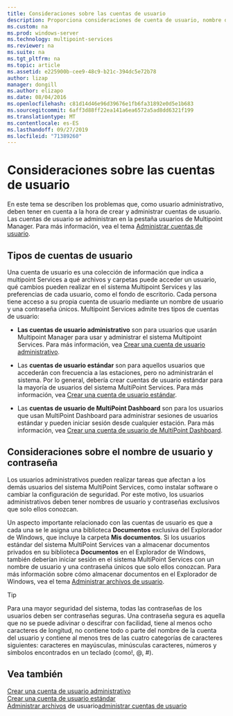 ```yaml
---
title: Consideraciones sobre las cuentas de usuario
description: Proporciona consideraciones de cuenta de usuario, nombre de usuario y contraseña para Multipoint Services
ms.custom: na
ms.prod: windows-server
ms.technology: multipoint-services
ms.reviewer: na
ms.suite: na
ms.tgt_pltfrm: na
ms.topic: article
ms.assetid: e225900b-cee9-48c9-b21c-394dc5e72b78
author: lizap
manager: dongill
ms.author: elizapo
ms.date: 08/04/2016
ms.openlocfilehash: c81d14d46e96d39676e1fb6fa31892e0d5e1b683
ms.sourcegitcommit: 6aff3d88ff22ea141a6ea6572a5ad8dd6321f199
ms.translationtype: MT
ms.contentlocale: es-ES
ms.lasthandoff: 09/27/2019
ms.locfileid: "71389260"
---
```

# <a name="user-account-considerations"></a>Consideraciones sobre las cuentas de usuario
En este tema se describen los problemas que, como usuario administrativo, deben tener en cuenta a la hora de crear y administrar cuentas de usuario. Las cuentas de usuario se administran en la pestaña usuarios de Multipoint Manager. Para más información, vea el tema [Administrar cuentas de usuario](Manage-User-Accounts.md).  
  
## <a name="user-account-types"></a>Tipos de cuentas de usuario  
Una cuenta de usuario es una colección de información que indica a multipoint Services a qué archivos y carpetas puede acceder un usuario, qué cambios pueden realizar en el sistema Multipoint Services y las preferencias de cada usuario, como el fondo de escritorio. Cada persona tiene acceso a su propia cuenta de usuario mediante un nombre de usuario y una contraseña únicos. Multipoint Services admite tres tipos de cuentas de usuario:  
  
-   **Las cuentas de usuario administrativo** son para usuarios que usarán Multipoint Manager para usar y administrar el sistema Multipoint Services. Para más información, vea [Crear una cuenta de usuario administrativo](Create-an-Administrative-User-Account.md).  
  
-   Las **cuentas de usuario estándar** son para aquellos usuarios que accederán con frecuencia a las estaciones, pero no administrarán el sistema. Por lo general, debería crear cuentas de usuario estándar para la mayoría de usuarios del sistema MultiPoint Services. Para más información, vea [Crear una cuenta de usuario estándar](Create-a-Standard-User-Account.md).  
  
-   Las **cuentas de usuario de MultiPoint Dashboard** son para los usuarios que usan MultiPoint Dashboard para administrar sesiones de usuarios estándar y pueden iniciar sesión desde cualquier estación. Para más información, vea [Crear una cuenta de usuario de MultiPoint Dashboard](Create-a-MultiPoint-Dashboard-User-Account.md).  
  
## <a name="user-name-and-password-considerations"></a>Consideraciones sobre el nombre de usuario y contraseña  
Los usuarios administrativos pueden realizar tareas que afectan a los demás usuarios del sistema MultiPoint Services, como instalar software o cambiar la configuración de seguridad. Por este motivo, los usuarios administrativos deben tener nombres de usuario y contraseñas exclusivos que solo ellos conozcan.  
  
Un aspecto importante relacionado con las cuentas de usuario es que a cada una se le asigna una biblioteca **Documentos** exclusiva del Explorador de Windows, que incluye la carpeta **Mis documentos**. Si los usuarios estándar del sistema MultiPoint Services van a almacenar documentos privados en su biblioteca **Documentos** en el Explorador de Windows, también deberían iniciar sesión en el sistema MultiPoint Services con un nombre de usuario y una contraseña únicos que solo ellos conozcan. Para más información sobre cómo almacenar documentos en el Explorador de Windows, vea el tema [Administrar archivos de usuario](Manage-User-Files.md).  
  
> [!TIP]  
> Para una mayor seguridad del sistema, todas las contraseñas de los usuarios deben ser contraseñas seguras. Una contraseña segura es aquella que no se puede adivinar o descifrar con facilidad, tiene al menos ocho caracteres de longitud, no contiene todo o parte del nombre de la cuenta del usuario y contiene al menos tres de las cuatro categorías de caracteres siguientes: caracteres en mayúsculas, minúsculas caracteres, números y símbolos encontrados en un teclado (como!, @, #).  
  
## <a name="see-also"></a>Vea también  
[Crear una cuenta de usuario administrativo](Create-an-Administrative-User-Account.md)  
[Crear una cuenta de usuario estándar](Create-a-Standard-User-Account.md)  
[Administrar archivos](Manage-User-Files.md)
de usuario[administrar cuentas de usuario](Manage-User-Accounts.md)